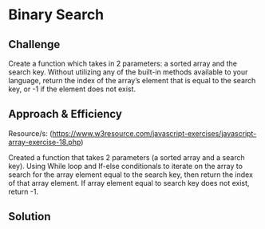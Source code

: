 # Binary Search

<!-- Short summary or background information -->


## Challenge
<!-- Description of the challenge -->


Create a function which takes in 2 parameters: a sorted array and the search key. Without utilizing any of the built-in methods available to your language, return the index of the array’s element that is equal to the search key, or -1 if the element does not exist.

## Approach & Efficiency
<!-- What approach did you take? Why? What is the Big O space/time for this approach? -->

Resource/s: (https://www.w3resource.com/javascript-exercises/javascript-array-exercise-18.php)


Created a function that takes 2 parameters (a sorted array and a search key). Using While loop and If-else conditionals to iterate on the array to search for the array element equal to the search key, then return the index of that array element. If array element equal to search key does not exist, return -1.

## Solution
<!-- Embedded whiteboard image -->
